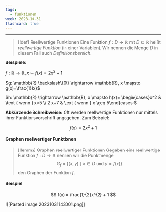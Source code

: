 ```yaml
---
tags:
  - funktionen
week: 2023-10-31
flashcard: true
---
```

***

> [!def] Reellwertige Funktionen
> Eine Funktion $f: D \rightarrow \mathbb{R}$ mit $D \subseteq \mathbb{R}$ heißt *reellwertige Funktion* (in einer Variablen).
> Wir nennen die Menge $D$ in diesem Fall auch *Definitionsbereich*.

**Beispiele:**

$f: \mathbb{R} \rightarrow \mathbb{R}, x \mapsto f(x) = 2x^2 + 1$

$g: \mathbb{R} \backslash\{0\} \rightarrow \mathbb{R}, x \mapsto g(x)=\frac{1}{x}$

$h: \mathbb{R} \rightarrow \mathbb{R}, x \mapsto h(x)= \begin{cases}x^2 & \text { wenn } x<5 \\ 2 x+7 & \text { wenn } x \geq 5\end{cases}$

**Abkürzende Schreibweise:**
Oft werden reellwertige Funktionen nur mittels ihrer Funktionsvorschrift angegeben. Zum Beispiel:

$$
f(x) = 2x^2 + 1
$$

#### Graphen reellwertiger Funktionen

> [!lemma] Graphen reellwertiger Funktionen
> Gegeben eine reellwertige Funktion $f: D \rightarrow \mathbb{R}$ nennen wir die Punktmenge
> $$
> G_f=\{(x, y) \mid x \in D \text { und } y=f(x)\}
> $$
> den Graphen der Funktion $f$.

#### Beispiel

$$
f(x) = \frac{1}{2}x^{2} + 1
$$

![[Pasted image 20231031143001.png]]
